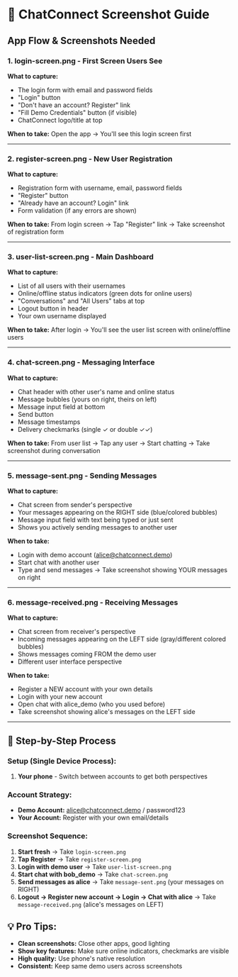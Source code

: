 # 📸 ChatConnect Screenshot Guide

## App Flow & Screenshots Needed

### 1. **login-screen.png** - First Screen Users See
**What to capture:**
- The login form with email and password fields
- "Login" button
- "Don't have an account? Register" link
- "Fill Demo Credentials" button (if visible)
- ChatConnect logo/title at top

**When to take:** Open the app → You'll see this login screen first

---

### 2. **register-screen.png** - New User Registration
**What to capture:**
- Registration form with username, email, password fields
- "Register" button
- "Already have an account? Login" link
- Form validation (if any errors are shown)

**When to take:** From login screen → Tap "Register" link → Take screenshot of registration form

---

### 3. **user-list-screen.png** - Main Dashboard
**What to capture:**
- List of all users with their usernames
- Online/offline status indicators (green dots for online users)
- "Conversations" and "All Users" tabs at top
- Logout button in header
- Your own username displayed

**When to take:** After login → You'll see the user list screen with online/offline users

---

### 4. **chat-screen.png** - Messaging Interface
**What to capture:**
- Chat header with other user's name and online status
- Message bubbles (yours on right, theirs on left)
- Message input field at bottom
- Send button
- Message timestamps
- Delivery checkmarks (single ✓ or double ✓✓)

**When to take:** From user list → Tap any user → Start chatting → Take screenshot during conversation

---

### 5. **message-sent.png** - Sending Messages
**What to capture:**
- Chat screen from sender's perspective
- Your messages appearing on the RIGHT side (blue/colored bubbles)
- Message input field with text being typed or just sent
- Shows you actively sending messages to another user

**When to take:** 
- Login with demo account (alice@chatconnect.demo)
- Start chat with another user
- Type and send messages → Take screenshot showing YOUR messages on right

---

### 6. **message-received.png** - Receiving Messages  
**What to capture:**
- Chat screen from receiver's perspective
- Incoming messages appearing on the LEFT side (gray/different colored bubbles)
- Shows messages coming FROM the demo user
- Different user interface perspective

**When to take:**
- Register a NEW account with your own details
- Login with your new account
- Open chat with alice_demo (who you used before)
- Take screenshot showing alice's messages on the LEFT side

---

## 📱 Step-by-Step Process

### Setup (Single Device Process):
1. **Your phone** - Switch between accounts to get both perspectives

### Account Strategy:
- **Demo Account:** alice@chatconnect.demo / password123
- **Your Account:** Register with your own email/details

### Screenshot Sequence:
1. **Start fresh** → Take `login-screen.png`
2. **Tap Register** → Take `register-screen.png` 
3. **Login with demo user** → Take `user-list-screen.png`
4. **Start chat with bob_demo** → Take `chat-screen.png`
5. **Send messages as alice** → Take `message-sent.png` (your messages on RIGHT)
6. **Logout → Register new account → Login → Chat with alice** → Take `message-received.png` (alice's messages on LEFT)

## 💡 Pro Tips:
- **Clean screenshots:** Close other apps, good lighting
- **Show key features:** Make sure online indicators, checkmarks are visible
- **High quality:** Use phone's native resolution
- **Consistent:** Keep same demo users across screenshots
